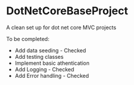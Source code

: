 # DotNetCoreBaseProject
A clean set up for dot net core MVC projects

To be completed:
  - Add data seeding - Checked
  - Add testing classes
  - Implement basic athentication
  - Add Logging - Checked
  - Add Error handling - Checked
  
